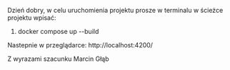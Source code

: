 Dzień dobry, w celu uruchomienia projektu prosze w terminalu w ścieżce projektu wpisać:
1. docker compose up --build

Nastepnie w przeglądarce: http://localhost:4200/

Z wyrazami szacunku
Marcin Głąb